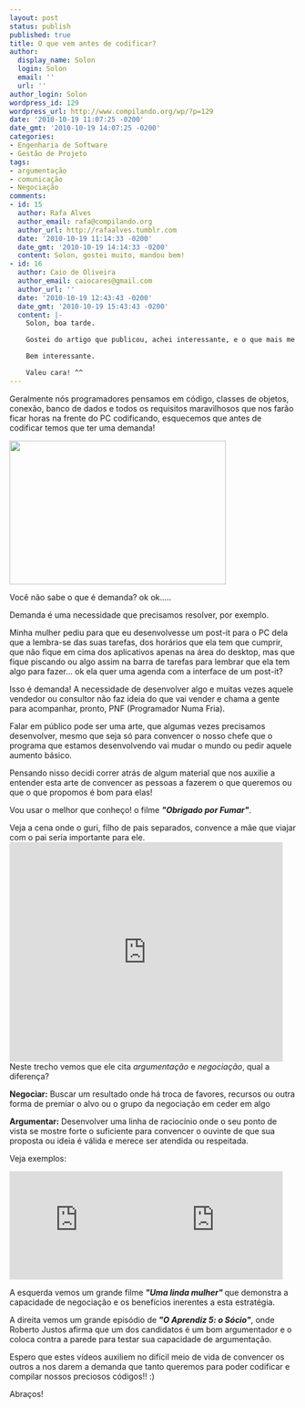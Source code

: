 ```yaml
---
layout: post
status: publish
published: true
title: O que vem antes de codificar?
author:
  display_name: Solon
  login: Solon
  email: ''
  url: ''
author_login: Solon
wordpress_id: 129
wordpress_url: http://www.compilando.org/wp/?p=129
date: '2010-10-19 11:07:25 -0200'
date_gmt: '2010-10-19 14:07:25 -0200'
categories:
- Engenharia de Software
- Gestão de Projeto
tags:
- argumentação
- comunicação
- Negociação
comments:
- id: 15
  author: Rafa Alves
  author_email: rafa@compilando.org
  author_url: http://rafaalves.tumblr.com
  date: '2010-10-19 11:14:33 -0200'
  date_gmt: '2010-10-19 14:14:33 -0200'
  content: Solon, gostei muito, mandou bem!
- id: 16
  author: Caio de Oliveira
  author_email: caiocares@gmail.com
  author_url: ''
  date: '2010-10-19 12:43:43 -0200'
  date_gmt: '2010-10-19 15:43:43 -0200'
  content: |-
    Solon, boa tarde.

    Gostei do artigo que publicou, achei interessante, e o que mais me chamou a atenção é sobre o filme "Obrigado por fumar" e o Roberto Justus, onde realmente colocou o cara na parede e falou "sai dessa agora"

    Bem interessante.

    Valeu cara! ^^
---
```

<p style="text-align: left;">Geralmente nós programadores pensamos em código, classes de objetos, conexão, banco de dados e todos os requisitos maravilhosos que nos farão ficar horas na frente do PC codificando, esquecemos que antes de codificar temos que ter uma demanda!</p>
<p style="text-align: left;"><img class="aligncenter" src="http://1.bp.blogspot.com/_zDs7ogxLWbE/TCJ1Wl2proI/AAAAAAAAADo/1_W98yBgsUY/s1600/C%C3%B3pia+(2)+de+Untitled+4.bmp" alt="" width="380" height="252" /></p>
<p>Você não sabe o que é demanda? ok ok.....</p>
<p>Demanda é uma necessidade que precisamos resolver, por exemplo.</p>
<p>Minha mulher pediu para que eu desenvolvesse um post-it para o PC dela que a lembra-se das suas tarefas, dos horários que ela tem que cumprir, que não fique em cima dos aplicativos apenas na área do desktop, mas que fique piscando ou algo assim na barra de tarefas para lembrar que ela tem algo para fazer... ok ela quer uma agenda com a interface de um post-it?</p>
<p>Isso é demanda! A necessidade de desenvolver algo e muitas vezes aquele vendedor ou consultor não faz ideia do que vai vender e chama a gente para acompanhar, pronto, PNF (Programador Numa Fria).</p>
<p>Falar em público pode ser uma arte, que algumas vezes precisamos desenvolver, mesmo que seja só para convencer o nosso chefe que o programa que estamos desenvolvendo vai mudar o mundo ou pedir aquele aumento básico.</p>
<p>Pensando nisso decidi correr atrás de algum material que nos auxilie a entender esta arte de convencer as pessoas a fazerem o que queremos ou que o que propomos é bom para elas!</p>
<p>Vou usar o melhor que conheço! o filme <strong><em>"Obrigado por Fumar"</em></strong>.</p>
<p>Veja a cena onde o guri, filho de pais separados, convence a mãe que viajar com o pai seria importante para ele.<br />
<object classid="clsid:d27cdb6e-ae6d-11cf-96b8-444553540000" width="480" height="385" codebase="http://download.macromedia.com/pub/shockwave/cabs/flash/swflash.cab#version=6,0,40,0"><param name="allowFullScreen" value="true" /><param name="allowscriptaccess" value="always" /><param name="src" value="http://www.youtube.com/v/pPqpbPYm8Dw?fs=1&amp;hl=pt_BR" /><param name="allowfullscreen" value="true" /><embed type="application/x-shockwave-flash" width="480" height="385" src="http://www.youtube.com/v/pPqpbPYm8Dw?fs=1&amp;hl=pt_BR" allowscriptaccess="always" allowfullscreen="true"></embed></object><br />
Neste trecho vemos que ele cita <em>argumentação </em>e <em>negociação</em>, qual a diferença?</p>
<p><strong>Negociar:</strong> Buscar um resultado onde há troca de favores, recursos ou outra forma de premiar o alvo ou o grupo da negociação em ceder em algo</p>
<p><strong>Argumentar:</strong> Desenvolver uma linha de raciocínio onde o seu ponto de vista se mostre forte o suficiente para convencer o ouvinte de que sua proposta ou ideia é válida e merece ser atendida ou respeitada.</p>
<p>Veja exemplos:</p>
<div style="float: left;"><object classid="clsid:d27cdb6e-ae6d-11cf-96b8-444553540000" width="240" height="190" codebase="http://download.macromedia.com/pub/shockwave/cabs/flash/swflash.cab#version=6,0,40,0"><param name="allowFullScreen" value="true" /><param name="allowscriptaccess" value="always" /><param name="src" value="http://www.youtube.com/v/IQvX5vssh-4?fs=1&amp;hl=pt_BR" /><param name="allowfullscreen" value="true" /><embed type="application/x-shockwave-flash" width="240" height="190" src="http://www.youtube.com/v/IQvX5vssh-4?fs=1&amp;hl=pt_BR" allowscriptaccess="always" allowfullscreen="true"></embed></object></div>
<div style="float: rigth;"><object classid="clsid:d27cdb6e-ae6d-11cf-96b8-444553540000" width="240" height="190" codebase="http://download.macromedia.com/pub/shockwave/cabs/flash/swflash.cab#version=6,0,40,0"><param name="allowFullScreen" value="true" /><param name="allowscriptaccess" value="always" /><param name="src" value="http://www.youtube.com/v/2Y4xarORNiI?fs=1&amp;hl=pt_BR" /><param name="allowfullscreen" value="true" /><embed type="application/x-shockwave-flash" width="240" height="190" src="http://www.youtube.com/v/2Y4xarORNiI?fs=1&amp;hl=pt_BR" allowscriptaccess="always" allowfullscreen="true"></embed></object></div>
<p>A esquerda vemos um grande filme <strong><em>"Uma linda mulher" </em></strong>que demonstra a capacidade de negociação e os benefícios inerentes a esta estratégia.</p>
<p>A direita vemos um grande episódio de <strong><em>"O Aprendiz 5: o Sócio"</em></strong>, onde Roberto Justos afirma que um dos candidatos é um bom argumentador e o coloca contra a parede para testar sua capacidade de argumentação.</p>
<p>Espero que estes vídeos auxiliem no difícil meio de vida de convencer os outros a nos darem a demanda que tanto queremos para poder codificar e compilar nossos preciosos códigos!! :)</p>
<p>Abraços!</p>
